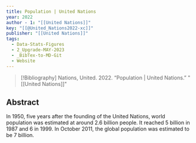 ```yaml
---
title: Population | United Nations
year: 2022
author - 1: "[[United Nations]]"
key: "[[@United_Nations2022-xc]]"
publisher: "[[United Nations]]"
tags:
  - Data-Stats-Figures
  - 2_Upgrade-MAY-2023
  - _BibTex-to-MD-Git
  - Website
---
```


> [!Bibliography]
> Nations, United. 2022. “Population | United Nations.” "[[United Nations]]"

## Abstract
In 1950, five years after the founding of the United Nations, world population was estimated at around 2.6 billion people. It reached 5 billion in 1987 and 6 in 1999. In October 2011, the global population was estimated to be 7 billion.